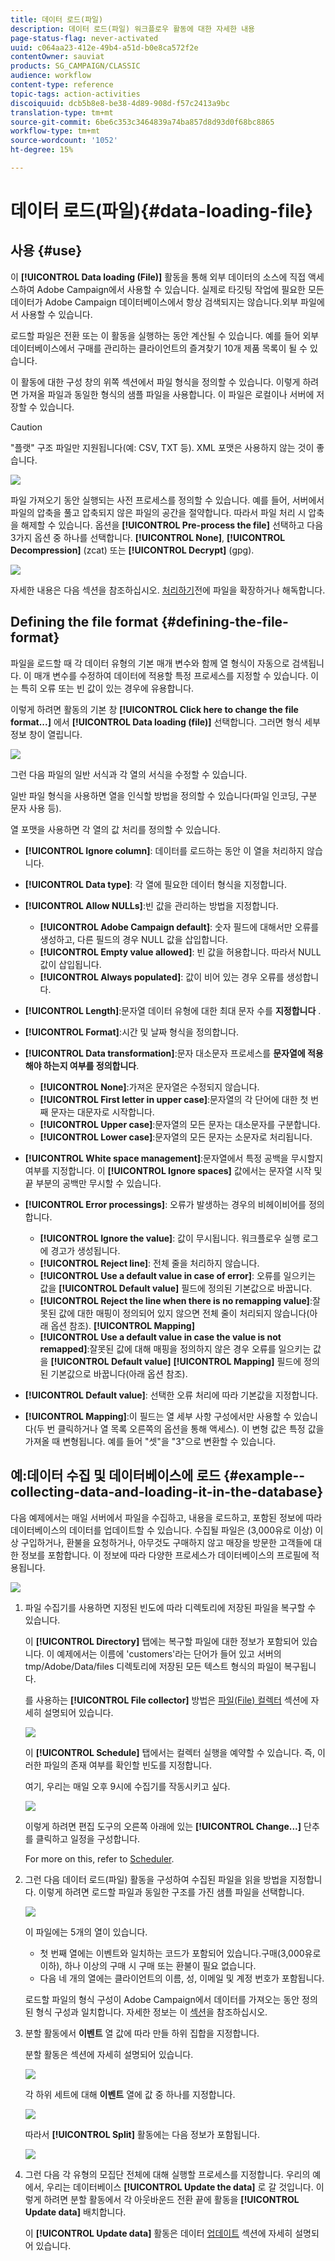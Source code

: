 ```yaml
---
title: 데이터 로드(파일)
description: 데이터 로드(파일) 워크플로우 활동에 대한 자세한 내용
page-status-flag: never-activated
uuid: c064aa23-412e-49b4-a51d-b0e8ca572f2e
contentOwner: sauviat
products: SG_CAMPAIGN/CLASSIC
audience: workflow
content-type: reference
topic-tags: action-activities
discoiquuid: dcb5b8e8-be38-4d89-908d-f57c2413a9bc
translation-type: tm+mt
source-git-commit: 6be6c353c3464839a74ba857d8d93d0f68bc8865
workflow-type: tm+mt
source-wordcount: '1052'
ht-degree: 15%

---
```



# 데이터 로드(파일){#data-loading-file}

## 사용 {#use}

이 **[!UICONTROL Data loading (File)]** 활동을 통해 외부 데이터의 소스에 직접 액세스하여 Adobe Campaign에서 사용할 수 있습니다. 실제로 타깃팅 작업에 필요한 모든 데이터가 Adobe Campaign 데이터베이스에서 항상 검색되지는 않습니다.외부 파일에서 사용할 수 있습니다.

로드할 파일은 전환 또는 이 활동을 실행하는 동안 계산될 수 있습니다. 예를 들어 외부 데이터베이스에서 구매를 관리하는 클라이언트의 즐겨찾기 10개 제품 목록이 될 수 있습니다.

이 활동에 대한 구성 창의 위쪽 섹션에서 파일 형식을 정의할 수 있습니다. 이렇게 하려면 가져올 파일과 동일한 형식의 샘플 파일을 사용합니다. 이 파일은 로컬이나 서버에 저장할 수 있습니다.

>[!CAUTION]
>
>&quot;플랫&quot; 구조 파일만 지원됩니다(예: CSV, TXT 등). XML 포맷은 사용하지 않는 것이 좋습니다.

![](assets/s_advuser_wf_etl_file.png)

파일 가져오기 동안 실행되는 사전 프로세스를 정의할 수 있습니다. 예를 들어, 서버에서 파일의 압축을 풀고 압축되지 않은 파일의 공간을 절약합니다. 따라서 파일 처리 시 압축을 해제할 수 있습니다. 옵션을 **[!UICONTROL Pre-process the file]** 선택하고 다음 3가지 옵션 중 하나를 선택합니다. **[!UICONTROL None]**, **[!UICONTROL Decompression]** (zcat) 또는 **[!UICONTROL Decrypt]** (gpg).

![](assets/preprocessing-dataloading.png)

자세한 내용은 다음 섹션을 참조하십시오. [처리하기](../../workflow/using/importing-data.md#unzipping-or-decrypting-a-file-before-processing)전에 파일을 확장하거나 해독합니다.

## Defining the file format {#defining-the-file-format}

파일을 로드할 때 각 데이터 유형의 기본 매개 변수와 함께 열 형식이 자동으로 검색됩니다. 이 매개 변수를 수정하여 데이터에 적용할 특정 프로세스를 지정할 수 있습니다. 이는 특히 오류 또는 빈 값이 있는 경우에 유용합니다.

이렇게 하려면 활동의 기본 창 **[!UICONTROL Click here to change the file format...]** 에서 **[!UICONTROL Data loading (file)]** 선택합니다. 그러면 형식 세부 정보 창이 열립니다.

![](assets/file_loading_columns_format.png)

그런 다음 파일의 일반 서식과 각 열의 서식을 수정할 수 있습니다.

일반 파일 형식을 사용하면 열을 인식할 방법을 정의할 수 있습니다(파일 인코딩, 구분 문자 사용 등).

열 포맷을 사용하면 각 열의 값 처리를 정의할 수 있습니다.

* **[!UICONTROL Ignore column]**: 데이터를 로드하는 동안 이 열을 처리하지 않습니다.
* **[!UICONTROL Data type]**: 각 열에 필요한 데이터 형식을 지정합니다.
* **[!UICONTROL Allow NULLs]**:빈 값을 관리하는 방법을 지정합니다.

   * **[!UICONTROL Adobe Campaign default]**: 숫자 필드에 대해서만 오류를 생성하고, 다른 필드의 경우 NULL 값을 삽입합니다.
   * **[!UICONTROL Empty value allowed]**: 빈 값을 허용합니다. 따라서 NULL 값이 삽입됩니다.
   * **[!UICONTROL Always populated]**: 값이 비어 있는 경우 오류를 생성합니다.

* **[!UICONTROL Length]**:문자열 데이터 유형에 대한 최대 문자 수를 **지정합니다** .
* **[!UICONTROL Format]**:시간 및 날짜 형식을 정의합니다.
* **[!UICONTROL Data transformation]**:문자 대소문자 프로세스를 **문자열에 적용해야 하는지 여부를 정의합니다**.

   * **[!UICONTROL None]**:가져온 문자열은 수정되지 않습니다.
   * **[!UICONTROL First letter in upper case]**:문자열의 각 단어에 대한 첫 번째 문자는 대문자로 시작합니다.
   * **[!UICONTROL Upper case]**:문자열의 모든 문자는 대소문자를 구분합니다.
   * **[!UICONTROL Lower case]**:문자열의 모든 문자는 소문자로 처리됩니다.

* **[!UICONTROL White space management]**:문자열에서 특정 공백을 무시할지 여부를 지정합니다. 이 **[!UICONTROL Ignore spaces]** 값에서는 문자열 시작 및 끝 부분의 공백만 무시할 수 있습니다.
* **[!UICONTROL Error processings]**: 오류가 발생하는 경우의 비헤이비어를 정의합니다.

   * **[!UICONTROL Ignore the value]**: 값이 무시됩니다. 워크플로우 실행 로그에 경고가 생성됩니다.
   * **[!UICONTROL Reject line]**: 전체 줄을 처리하지 않습니다.
   * **[!UICONTROL Use a default value in case of error]**: 오류를 일으키는 값을 **[!UICONTROL Default value]** 필드에 정의된 기본값으로 바꿉니다.
   * **[!UICONTROL Reject the line when there is no remapping value]**:잘못된 값에 대한 매핑이 정의되어 있지 않으면 전체 줄이 처리되지 않습니다(아래 옵션 참조). **[!UICONTROL Mapping]**
   * **[!UICONTROL Use a default value in case the value is not remapped]**:잘못된 값에 대해 매핑을 정의하지 않은 경우 오류를 일으키는 값을 **[!UICONTROL Default value]** **[!UICONTROL Mapping]** 필드에 정의된 기본값으로 바꿉니다(아래 옵션 참조).

* **[!UICONTROL Default value]**: 선택한 오류 처리에 따라 기본값을 지정합니다.
* **[!UICONTROL Mapping]**:이 필드는 열 세부 사항 구성에서만 사용할 수 있습니다(두 번 클릭하거나 열 목록 오른쪽의 옵션을 통해 액세스). 이 변형 값은 특정 값을 가져올 때 변형됩니다. 예를 들어 &quot;셋&quot;을 &quot;3&quot;으로 변환할 수 있습니다.

## 예:데이터 수집 및 데이터베이스에 로드 {#example--collecting-data-and-loading-it-in-the-database}

다음 예제에서는 매일 서버에서 파일을 수집하고, 내용을 로드하고, 포함된 정보에 따라 데이터베이스의 데이터를 업데이트할 수 있습니다. 수집될 파일은 (3,000유로 이상) 이상 구입하거나, 환불을 요청하거나, 아무것도 구매하지 않고 매장을 방문한 고객들에 대한 정보를 포함합니다. 이 정보에 따라 다양한 프로세스가 데이터베이스의 프로필에 적용됩니다.

![](assets/s_advuser_load_file_sample_0.png)

1. 파일 수집기를 사용하면 지정된 빈도에 따라 디렉토리에 저장된 파일을 복구할 수 있습니다.

   이 **[!UICONTROL Directory]** 탭에는 복구할 파일에 대한 정보가 포함되어 있습니다. 이 예제에서는 이름에 &#39;customers&#39;라는 단어가 들어 있고 서버의 tmp/Adobe/Data/files 디렉토리에 저장된 모든 텍스트 형식의 파일이 복구됩니다.

   를 사용하는 **[!UICONTROL File collector]** 방법은 [파일(File) 컬렉터](../../workflow/using/file-collector.md) 섹션에 자세히 설명되어 있습니다.

   ![](assets/s_advuser_load_file_sample_1.png)

   이 **[!UICONTROL Schedule]** 탭에서는 컬렉터 실행을 예약할 수 있습니다. 즉, 이러한 파일의 존재 여부를 확인할 빈도를 지정합니다.

   여기, 우리는 매일 오후 9시에 수집기를 작동시키고 싶다.

   ![](assets/s_advuser_load_file_sample_2.png)

   이렇게 하려면 편집 도구의 오른쪽 아래에 있는 **[!UICONTROL Change...]** 단추를 클릭하고 일정을 구성합니다.

   For more on this, refer to [Scheduler](../../workflow/using/scheduler.md).

1. 그런 다음 데이터 로드(파일) 활동을 구성하여 수집된 파일을 읽을 방법을 지정합니다. 이렇게 하려면 로드할 파일과 동일한 구조를 가진 샘플 파일을 선택합니다.

   ![](assets/s_advuser_load_file_sample_3.png)

   이 파일에는 5개의 열이 있습니다.

   * 첫 번째 열에는 이벤트와 일치하는 코드가 포함되어 있습니다.구매(3,000유로 이하), 하나 이상의 구매 시 구매 또는 환불이 필요 없습니다.
   * 다음 네 개의 열에는 클라이언트의 이름, 성, 이메일 및 계정 번호가 포함됩니다.

   로드할 파일의 형식 구성이 Adobe Campaign에서 데이터를 가져오는 동안 정의된 형식 구성과 일치합니다. 자세한 정보는 이 [섹션](../../platform/using/importing-data.md#step-2---source-file-selection)을 참조하십시오.

1. 분할 활동에서 **이벤트** 열 값에 따라 만들 하위 집합을 지정합니다.

   분할 활동은 섹션에 자세히 설명되어 있습니다.

   ![](assets/s_advuser_load_file_sample_4.png)

   각 하위 세트에 대해 **이벤트** 열에 값 중 하나를 지정합니다.

   ![](assets/s_advuser_load_file_sample_5.png)

   따라서 **[!UICONTROL Split]** 활동에는 다음 정보가 포함됩니다.

   ![](assets/s_advuser_load_file_sample_6.png)

1. 그런 다음 각 유형의 모집단 전체에 대해 실행할 프로세스를 지정합니다. 우리의 예에서, 우리는 데이터베이스 **[!UICONTROL Update the data]** 로 갈 것입니다. 이렇게 하려면 분할 활동에서 각 아웃바운드 전환 끝에 활동을 **[!UICONTROL Update data]** 배치합니다.

   이 **[!UICONTROL Update data]** 활동은 데이터 [업데이트](../../workflow/using/update-data.md) 섹션에 자세히 설명되어 있습니다.

